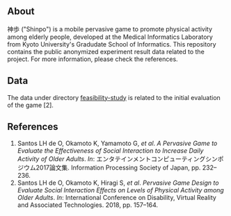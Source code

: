 ## About

神歩 ("Shinpo") is a mobile pervasive game to promote physical activity among elderly people, developed at the Medical Informatics Laboratory from Kyoto University's Gradudate School of Informatics. This repository contains the public anonymized experiment result data related to the project. For more information, please check the references.

## Data

The data under directory [feasibility-study](feasibility-study) is related to the initial evaluation of the game [2].

## References

1. Santos LH de O, Okamoto K, Yamamoto G, _et al_. _A Pervasive Game to Evaluate the Effectiveness of Social Interaction to Increase Daily Activity of Older Adults_. _In_: エンタテインメントコンピューティングシンポジウム2017論文集. Information Processing Society of Japan, pp. 232–236.
2. Santos LH de O, Okamoto K, Hiragi S, _et al_. _Pervasive Game Design to Evaluate Social Interaction Effects on Levels of Physical Activity among Older Adults_. _In_: International Conference on Disability, Virtual Reality and Associated Technologies. 2018, pp. 157–164.
